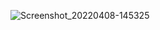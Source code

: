 ![Screenshot_20220408-145325](https://user-images.githubusercontent.com/99101425/162380873-307c0218-6562-484d-ad54-171c457a0c6f.png)

